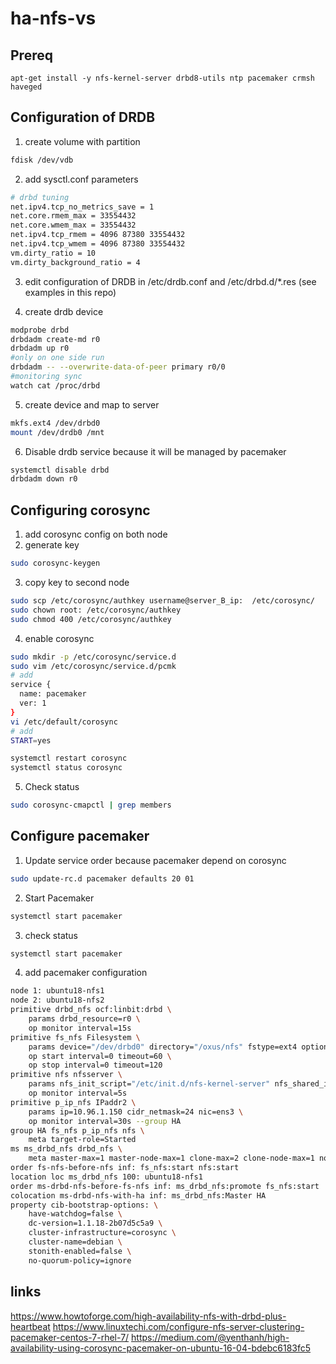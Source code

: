 # ha-nfs-vs
## Prereq
```
apt-get install -y nfs-kernel-server drbd8-utils ntp pacemaker crmsh haveged
```

## Configuration of DRDB

1. create volume with partition
```bash
fdisk /dev/vdb
```
2. add sysctl.conf parameters
``` bash
# drbd tuning
net.ipv4.tcp_no_metrics_save = 1
net.core.rmem_max = 33554432
net.core.wmem_max = 33554432
net.ipv4.tcp_rmem = 4096 87380 33554432
net.ipv4.tcp_wmem = 4096 87380 33554432
vm.dirty_ratio = 10
vm.dirty_background_ratio = 4
```
3. edit configuration of DRDB in /etc/drdb.conf and /etc/drbd.d/*.res (see examples in this repo)

4. create drdb device
``` bash
modprobe drbd
drbdadm create-md r0
drbdadm up r0
#only on one side run 
drbdadm -- --overwrite-data-of-peer primary r0/0
#monitoring sync 
watch cat /proc/drbd
```
5. create device and map to server 
``` bash
mkfs.ext4 /dev/drbd0
mount /dev/drdb0 /mnt
```
6. Disable drdb service because it will be managed by pacemaker
``` bash
systemctl disable drbd
drbdadm down r0
```
## Configuring corosync

1. add corosync config on both node
2. generate key 
``` bash
sudo corosync-keygen
```
3. copy key to second node
``` bash
sudo scp /etc/corosync/authkey username@server_B_ip:  /etc/corosync/
sudo chown root: /etc/corosync/authkey
sudo chmod 400 /etc/corosync/authkey
```
4. enable corosync
``` bash
sudo mkdir -p /etc/corosync/service.d
sudo vim /etc/corosync/service.d/pcmk
# add 
service {
  name: pacemaker
  ver: 1
}
vi /etc/default/corosync
# add 
START=yes

systemctl restart corosync
systemctl status corosync
```
5. Check status
``` bash
sudo corosync-cmapctl | grep members
```

## Configure pacemaker
1. Update service order because pacemaker depend on corosync
``` bash
sudo update-rc.d pacemaker defaults 20 01
```
2. Start Pacemaker
``` bash
systemctl start pacemaker
```
3. check status
``` bash
systemctl start pacemaker
```
4. add pacemaker configuration
``` bash
node 1: ubuntu18-nfs1
node 2: ubuntu18-nfs2
primitive drbd_nfs ocf:linbit:drbd \
	params drbd_resource=r0 \
	op monitor interval=15s
primitive fs_nfs Filesystem \
	params device="/dev/drbd0" directory="/oxus/nfs" fstype=ext4 options="noatime,nodiratime" \
	op start interval=0 timeout=60 \
	op stop interval=0 timeout=120
primitive nfs nfsserver \
	params nfs_init_script="/etc/init.d/nfs-kernel-server" nfs_shared_infodir="/oxus/nfs" nfs_ip=10.96.1.150 \
	op monitor interval=5s
primitive p_ip_nfs IPaddr2 \
	params ip=10.96.1.150 cidr_netmask=24 nic=ens3 \
	op monitor interval=30s --group HA
group HA fs_nfs p_ip_nfs nfs \
	meta target-role=Started
ms ms_drbd_nfs drbd_nfs \
	meta master-max=1 master-node-max=1 clone-max=2 clone-node-max=1 notify=true
order fs-nfs-before-nfs inf: fs_nfs:start nfs:start
location loc ms_drbd_nfs 100: ubuntu18-nfs1
order ms-drbd-nfs-before-fs-nfs inf: ms_drbd_nfs:promote fs_nfs:start
colocation ms-drbd-nfs-with-ha inf: ms_drbd_nfs:Master HA
property cib-bootstrap-options: \
	have-watchdog=false \
	dc-version=1.1.18-2b07d5c5a9 \
	cluster-infrastructure=corosync \
	cluster-name=debian \
	stonith-enabled=false \
	no-quorum-policy=ignore
```

## links
https://www.howtoforge.com/high-availability-nfs-with-drbd-plus-heartbeat
https://www.linuxtechi.com/configure-nfs-server-clustering-pacemaker-centos-7-rhel-7/
https://medium.com/@yenthanh/high-availability-using-corosync-pacemaker-on-ubuntu-16-04-bdebc6183fc5
